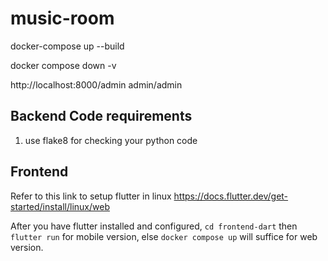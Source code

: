 # music-room

docker-compose up --build

docker compose down -v

http://localhost:8000/admin admin/admin

## Backend Code requirements

1. use flake8 for checking your python code

## Frontend

Refer to this link to setup flutter in linux https://docs.flutter.dev/get-started/install/linux/web

After you have flutter installed and configured, `cd frontend-dart` then `flutter run` for mobile version, else `docker compose up` will suffice for web version.
